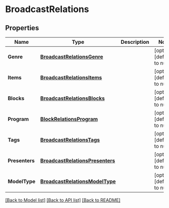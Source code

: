 # BroadcastRelations

## Properties
Name | Type | Description | Notes
------------ | ------------- | ------------- | -------------
**Genre** | [**BroadcastRelationsGenre**](BroadcastRelations_genre.md) |  | [optional] [default to null]
**Items** | [**BroadcastRelationsItems**](BroadcastRelations_items.md) |  | [optional] [default to null]
**Blocks** | [**BroadcastRelationsBlocks**](BroadcastRelations_blocks.md) |  | [optional] [default to null]
**Program** | [**BlockRelationsProgram**](BlockRelations_program.md) |  | [optional] [default to null]
**Tags** | [**BroadcastRelationsTags**](BroadcastRelations_tags.md) |  | [optional] [default to null]
**Presenters** | [**BroadcastRelationsPresenters**](BroadcastRelations_presenters.md) |  | [optional] [default to null]
**ModelType** | [**BroadcastRelationsModelType**](BroadcastRelations_model_type.md) |  | [optional] [default to null]

[[Back to Model list]](../README.md#documentation-for-models) [[Back to API list]](../README.md#documentation-for-api-endpoints) [[Back to README]](../README.md)


